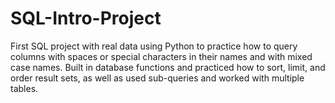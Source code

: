 # SQL-Intro-Project
First SQL project with real data using Python to practice how to query columns with spaces or special characters in their names and with mixed case names. Built in database functions and practiced how to sort, limit, and order result sets, as well as used sub-queries and worked with multiple tables.
